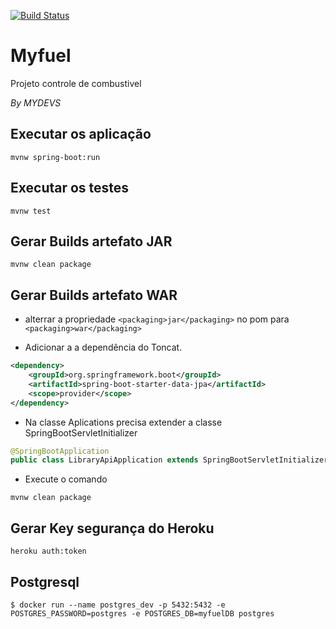 [![Build Status](https://travis-ci.org/mylabdevs/Myfuel.svg?branch=master)](https://travis-ci.org/mylabdevs/Myfuel)

# Myfuel

Projeto controle de combustivel

_By MYDEVS_

## Executar os aplicação
```console
mvnw spring-boot:run
```

## Executar os testes
```console
mvnw test
```

## Gerar Builds artefato JAR
```console
mvnw clean package
```

## Gerar Builds artefato WAR
* alterrar a propriedade `<packaging>jar</packaging>` no pom para `<packaging>war</packaging>`

* Adicionar a a dependência do Toncat.

```xml
<dependency>
    <groupId>org.springframework.boot</groupId>
    <artifactId>spring-boot-starter-data-jpa</artifactId>
    <scope>provider</scope>
</dependency>
```

* Na classe Aplications precisa extender a classe SpringBootServletInitializer

```Java
@SpringBootApplication
public class LibraryApiApplication extends SpringBootServletInitializer {

```
* Execute o comando
```console
mvnw clean package
```

## Gerar Key segurança do Heroku
```
heroku auth:token
```

## Postgresql
```shell
$ docker run --name postgres_dev -p 5432:5432 -e POSTGRES_PASSWORD=postgres -e POSTGRES_DB=myfuelDB postgres
```